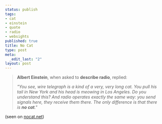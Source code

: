 ```yaml
--- 
status: publish
tags: 
- cat
- einstein
- quote
- radio
- websights
published: true
title: No Cat
type: post
meta: 
  _edit_last: "2"
layout: post
---
```

<blockquote><strong>Albert Einstein</strong>, when asked to <strong>describe radio</strong>, replied:

<em>"You see, wire telegraph is a kind of a very, very long cat. You pull his tail in New York and his head is meowing in Los Angeles. Do you understand this? And radio operates exactly the same way: you send signals here, they receive them there. The only difference is that there is <strong>no cat</strong>."
</em></blockquote>

(seen on <a href="http://nocat.net/">nocat.net</a>)
